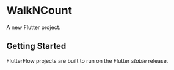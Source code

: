 # WalkNCount

A new Flutter project.

## Getting Started

FlutterFlow projects are built to run on the Flutter _stable_ release.
